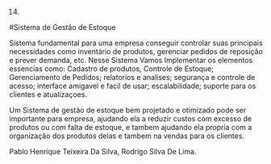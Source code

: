 14.
#Sistema de Gestão de Estoque 

Sistema fundamental para uma empresa conseguir controlar suas principais necessidades como inventário de produtos, gerenciar pedidos de reposição e prever demanda, etc. 
Nesse Sistema Vamos Implementar os elementos essencias como: Cadastro de produtos, Controle de Estoque; Gerenciamento de Pedidos; relatorios e analises; segurança e controle de acesso; interface amigavel e facil de usar; escalabilidade; suporte para os clientes e atualizaçoes.

Um Sistema de gestão de estoque bem projetado e otimizado pode ser importante para empresa, ajudando ela a reduzir custos com excesso de produtos ou com falta de estoque, e tambem ajudando ela propria com a organização dos produtos delas e tambem na vendas para os clientes. 


Pablo Henrique Teixeira Da Silva, Rodrigo Silva De Lima. 
